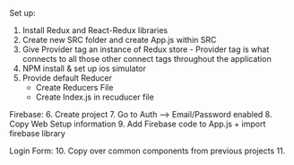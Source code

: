 Set up:
1. Install Redux and React-Redux libraries
2. Create new SRC folder and create App.js within SRC
3. Give Provider tag an instance of Redux store - Provider tag is what connects to all those other connect tags throughout the application
4. NPM install & set up ios simulator
5. Provide default Reducer 
	- Create Reducers File
	- Create Index.js in recuducer file

Firebase:
6. Create project
7. Go to Auth --> Email/Password enabled
8. Copy Web Setup information
9. Add Firebase code to App.js + import firebase library

Login Form:
10. Copy over common components from previous projects
11.
